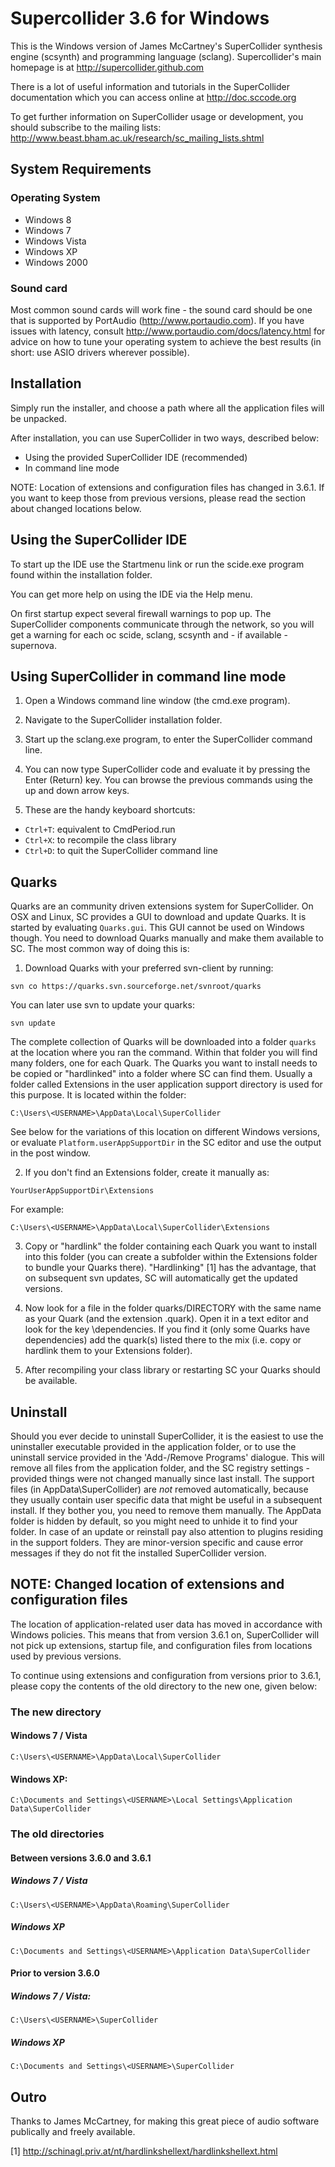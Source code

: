 Supercollider 3.6 for Windows
=============================

This is the Windows version of James McCartney's SuperCollider synthesis
engine (scsynth) and programming language (sclang).
Supercollider's main homepage is at
   http://supercollider.github.com

There is a lot of useful information and tutorials in the SuperCollider
documentation which you can access online at
    http://doc.sccode.org

To get further information on SuperCollider usage or development, you
should subscribe to the mailing lists:
   http://www.beast.bham.ac.uk/research/sc_mailing_lists.shtml


System Requirements
-------------------

### Operating System

 - Windows 8
 - Windows 7
 - Windows Vista
 - Windows XP
 - Windows 2000


### Sound card

Most common sound cards will work fine - the sound card should be one
that is supported by PortAudio (http://www.portaudio.com). If you have
issues with latency, consult http://www.portaudio.com/docs/latency.html
for advice on how to tune your operating system to achieve the best results
(in short: use ASIO drivers wherever possible).


Installation
------------

Simply run the installer, and choose a path where all the application
files will be unpacked.

After installation, you can use SuperCollider in two ways, described below:
* Using the provided SuperCollider IDE (recommended)
* In command line mode

NOTE: Location of extensions and configuration files has changed in 3.6.1.
If you want to keep those from previous versions, please read the section
about changed locations below.


Using the SuperCollider IDE
---------------------------

To start up the IDE use the Startmenu link or run the scide.exe program
found within the installation folder.

You can get more help on using the IDE via the Help menu.

On first startup expect several firewall warnings to pop up. The
SuperCollider components communicate through the network, so you will
get a warning for each oc scide, sclang, scsynth and - if available -
supernova.


Using SuperCollider in command line mode
----------------------------------------

1. Open a Windows command line window (the cmd.exe program).

2. Navigate to the SuperCollider installation folder.

3. Start up the sclang.exe program, to enter the SuperCollider
command line.

4. You can now type SuperCollider code and evaluate it by pressing
the Enter (Return) key. You can browse the previous commands using
the up and down arrow keys.

5. These are the handy keyboard shortcuts:
- `Ctrl+T`: equivalent to CmdPeriod.run
- `Ctrl+X`: to recompile the class library
- `Ctrl+D`: to quit the SuperCollider command line


Quarks
------
Quarks are an community driven extensions system for SuperCollider. On
OSX and Linux, SC provides a GUI to download and update Quarks. It is
started by evaluating `Quarks.gui`. This GUI cannot be used on Windows
though. You need to download Quarks manually and make them available
to SC. The most common way of doing this is:

1. Download Quarks with your preferred svn-client by running:

`svn co https://quarks.svn.sourceforge.net/svnroot/quarks`

You can later use svn to update your quarks:

`svn update`

The complete collection of Quarks will be downloaded into a folder
`quarks` at the location where you ran the command. Within that
folder you will find many folders, one for each Quark.
The Quarks you want to install needs to be copied or "hardlinked" into
a folder where SC can find them. Usually a folder called Extensions in
the user application support directory is used for this purpose. It
is located within the folder:

  `C:\Users\<USERNAME>\AppData\Local\SuperCollider`

See below for the variations of this location on different Windows
versions, or evaluate `Platform.userAppSupportDir` in the SC editor
and use the output in the post window.

2. If you don't find an Extensions folder, create it manually as:

  `YourUserAppSupportDir\Extensions`

For example:

  `C:\Users\<USERNAME>\AppData\Local\SuperCollider\Extensions`

3. Copy or "hardlink" the folder containing each Quark you want to install
into this folder (you can create a subfolder within the Extensions folder
to bundle your Quarks there). "Hardlinking" [1] has the advantage, that on
subsequent svn updates, SC will automatically get the updated versions.

4. Now look for a file in the folder quarks/DIRECTORY with the same name as
your Quark (and the extension .quark). Open it in a text editor and look
for the key \dependencies. If you find it (only some Quarks have dependencies)
add the quark(s) listed there to the mix (i.e. copy or hardlink them to your
Extensions folder).

5. After recompiling your class library or restarting SC your Quarks should
be available.

Uninstall
---------
Should you ever decide to uninstall SuperCollider, it is the easiest to
use the uninstaller executable provided in the application folder, or to
use the uninstall service provided in the 'Add-/Remove Programs' dialogue.
This will remove all files from the application folder, and the SC
registry settings - provided things were not changed manually since last
install. The support files (in AppData\SuperCollider) are *not*
removed automatically, because they usually contain user specific data
that might be useful in a subsequent install. If they bother you, you
need to remove them manually. The AppData folder is hidden by default,
so you might need to unhide it to find your folder. In case of an update
or reinstall pay also attention to plugins residing in the support folders.
They are minor-version specific and cause error messages if they do not
fit the installed SuperCollider version.


NOTE: Changed location of extensions and configuration files
------------------------------------------------------------

The location of application-related user data has moved in accordance
with Windows policies. This means that from version 3.6.1 on, SuperCollider
will not pick up extensions, startup file, and configuration files from
locations used by previous versions.

To continue using extensions and configuration from versions prior to 3.6.1,
please copy the contents of the old directory to the new one, given below:

### The new directory

#### Windows 7 / Vista

  `C:\Users\<USERNAME>\AppData\Local\SuperCollider`

#### Windows XP:
  `C:\Documents and Settings\<USERNAME>\Local Settings\Application Data\SuperCollider`


### The old directories

#### Between versions 3.6.0 and 3.6.1

##### Windows 7 / Vista

`C:\Users\<USERNAME>\AppData\Roaming\SuperCollider`

##### Windows XP

`C:\Documents and Settings\<USERNAME>\Application Data\SuperCollider`

#### Prior to version 3.6.0

##### Windows 7 / Vista:

`C:\Users\<USERNAME>\SuperCollider`

##### Windows XP

`C:\Documents and Settings\<USERNAME>\SuperCollider`


Outro
-----

Thanks to James McCartney, for making this great piece of audio
software publically and freely available.

[1] http://schinagl.priv.at/nt/hardlinkshellext/hardlinkshellext.html